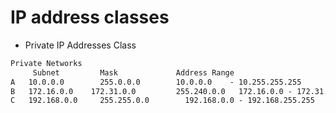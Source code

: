 # IP address classes

- Private IP Addresses Class
```xml
Private Networks 	
     Subnet         Mask 	         Address Range
A 	10.0.0.0 	    255.0.0.0 	     10.0.0.0    - 10.255.255.255
B 	172.16.0.0    172.31.0.0 	     255.240.0.0   172.16.0.0 - 172.31.255.255
C 	192.168.0.0 	255.255.0.0 	   192.168.0.0 - 192.168.255.255
```
